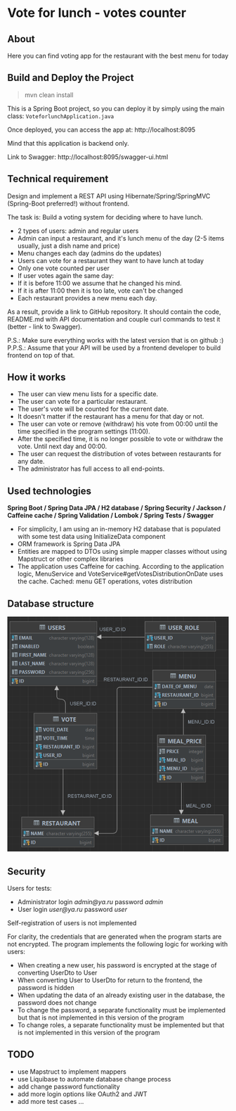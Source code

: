 # Vote for lunch - votes counter

## About

Here you can find voting app for the restaurant with the best menu for today


## Build and Deploy the Project

> mvn clean install

This is a Spring Boot project, so you can deploy it by simply using the main class: `VoteforlunchApplication.java`

Once deployed, you can access the app at: http://localhost:8095

Mind that this application is backend only. 

Link to Swagger: http://localhost:8095/swagger-ui.html


## Technical requirement

Design and implement a REST API using Hibernate/Spring/SpringMVC (Spring-Boot preferred!) without frontend.

The task is: Build a voting system for deciding where to have lunch.

* 2 types of users: admin and regular users
* Admin can input a restaurant, and it's lunch menu of the day (2-5 items usually, just a dish name and price)
* Menu changes each day (admins do the updates)
* Users can vote for a restaurant they want to have lunch at today
* Only one vote counted per user
* If user votes again the same day:
* If it is before 11:00 we assume that he changed his mind.
* If it is after 11:00 then it is too late, vote can't be changed
* Each restaurant provides a new menu each day.

As a result, provide a link to GitHub repository. It should contain the code, README.md with API documentation and couple curl commands to test it (better - link to Swagger).

P.S.: Make sure everything works with the latest version that is on github :)
P.P.S.: Assume that your API will be used by a frontend developer to build frontend on top of that.


## How it works

- The user can view menu lists for a specific date.
- The user can vote for a particular restaurant.
- The user's vote will be counted for the current date.
- It doesn't matter if the restaurant has a menu for that day or not.
- The user can vote or remove (withdraw) his vote from 00:00 until the time specified in the program settings (11:00).
- After the specified time, it is no longer possible to vote or withdraw the vote. Until next day and 00:00.
- The user can request the distribution of votes between restaurants for any date.
- The administrator has full access to all end-points.


## Used technologies

**Spring Boot / Spring Data JPA / H2 database / Spring Security / Jackson / Caffeine cache  / Spring Validation / Lombok / Spring Tests / Swagger**

- For simplicity, I am using an in-memory H2 database that is populated with some test data using InitializeData component
- ORM framework is Spring Data JPA
- Entities are mapped to DTOs using simple mapper classes without using Mapstruct or other complex libraries
- The application uses Caffeine for caching. According to the application logic, MenuService and VoteService#getVotesDistributionOnDate uses the cache. Cached: menu GET operations, votes distribution


## Database structure

![img.png](img.png)


## Security

Users for tests:
- Administrator login _admin@ya.ru_ password _admin_
- User login _user@ya.ru_ password _user_

Self-registration of users is not implemented

For clarity, the credentials that are generated when the program starts are not encrypted. The program implements the following logic for working with users:
- When creating a new user, his password is encrypted at the stage of converting UserDto to User
- When converting User to UserDto for return to the frontend, the password is hidden
- When updating the data of an already existing user in the database, the password does not change
- To change the password, a separate functionality must be implemented but that is not implemented in this version of the program
- To change roles, a separate functionality must be implemented but that is not implemented in this version of the program


## TODO

- use Mapstruct to implement mappers
- use Liquibase to automate database change process
- add change password functionality
- add more login options like OAuth2 and JWT
- add more test cases
...
